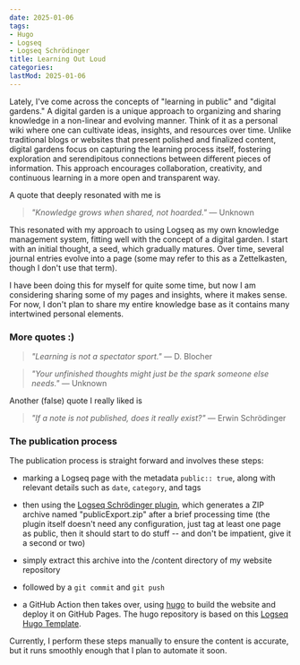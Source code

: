 ```yaml
---
date: 2025-01-06
tags:
- Hugo
- Logseq
- Logseq Schrödinger
title: Learning Out Loud
categories:
lastMod: 2025-01-06
---
```

Lately, I've come across the concepts of "learning in public" and "digital gardens." A digital garden is a unique approach to organizing and sharing knowledge in a non-linear and evolving manner. Think of it as a personal wiki where one can cultivate ideas, insights, and resources over time. Unlike traditional blogs or websites that present polished and finalized content, digital gardens focus on capturing the learning process itself, fostering exploration and serendipitous connections between different pieces of information. This approach encourages collaboration, creativity, and continuous learning in a more open and transparent way.

A quote that deeply resonated with me is

> *"Knowledge grows when shared, not hoarded."*  — Unknown

This resonated with my approach to using Logseq as my own knowledge management system, fitting well with the concept of a digital garden. I start with an initial thought, a seed, which gradually matures. Over time, several journal entries evolve into a page (some may refer to this as a Zettelkasten, though I don't use that term).

I have been doing this for myself for quite some time, but now I am considering sharing some of my pages and insights, where it makes sense. For now, I don't plan to share my entire knowledge base as it contains many intertwined personal elements.

### More quotes :)

> *"Learning is not a spectator sport."* — D. Blocher

> *"Your unfinished thoughts might just be the spark someone else needs."* — Unknown

Another (false) quote I really liked is

> *"If a note is not published, does it really exist?"* — Erwin Schrödinger

### The publication process

The publication process is straight forward and involves these steps:

  + marking a Logseq page with the metadata `public:: true`, along with relevant details such as `date`, `category`, and tags

  + then using the [Logseq Schrödinger plugin](https://github.com/sawhney17/logseq-schrodinger), which generates a ZIP archive named "publicExport.zip" after a brief processing time (the plugin itself doesn't need any configuration, just tag at least one page as public, then it should start to do stuff -- and don't be impatient, give it a second or two)

  + simply extract this archive into the /content directory of my website repository

  + followed by a `git commit` and `git push`

  + a GitHub Action then takes over, using [hugo](https://gohugo.io/) to build the website and deploy it on GitHub Pages. The hugo repository is based on this [Logseq Hugo Template](https://github.com/CharlesChiuGit/Logseq-Hugo-Template).

Currently, I perform these steps manually to ensure the content is accurate, but it runs smoothly enough that I plan to automate it soon.
